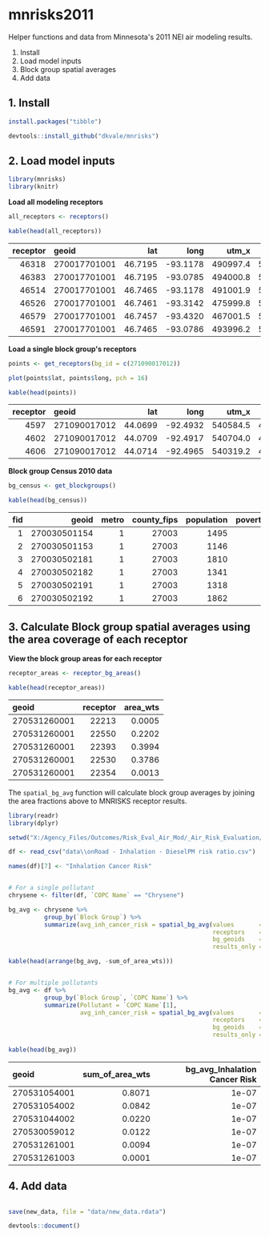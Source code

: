 # mnrisks2011
Helper functions and data from Minnesota's 2011 NEI air modeling results.  


1. Install
2. Load model inputs
3. Block group spatial averages
4. Add data


## 1. Install
```r
install.packages("tibble")

devtools::install_github("dkvale/mnrisks")
```


## 2. Load model inputs

```r
library(mnrisks)
library(knitr)
```

__Load all modeling receptors__  
```r
all_receptors <- receptors()

kable(head(all_receptors))
```

| receptor|geoid        |     lat|     long|    utm_x|   utm_y|county |  fips| total_bg_receptors| metro|
|--------:|:------------|-------:|--------:|--------:|-------:|:------|-----:|------------------:|-----:|
|    46318|270017701001 | 46.7195| -93.1178| 490997.4| 5174001|AITKIN | 27001|                 86|     0|
|    46383|270017701001 | 46.7195| -93.0785| 494000.8| 5173997|AITKIN | 27001|                 86|     0|
|    46514|270017701001 | 46.7465| -93.1178| 491001.9| 5177001|AITKIN | 27001|                 86|     0|
|    46526|270017701001 | 46.7461| -93.3142| 475999.8| 5176998|AITKIN | 27001|                 86|     0|
|    46579|270017701001 | 46.7457| -93.4320| 467001.5| 5176996|AITKIN | 27001|                 86|     0|
|    46591|270017701001 | 46.7465| -93.0786| 493996.2| 5176997|AITKIN | 27001|                 86|     0|  

__Load a single block group's receptors__  
```r
points <- get_receptors(bg_id = c(271090017012))

plot(points$lat, points$long, pch = 16)

kable(head(points))
```

| receptor|geoid        |     lat|     long|    utm_x|   utm_y|county  |  fips| total_bg_receptors| metro|
|--------:|:------------|-------:|--------:|--------:|-------:|:-------|-----:|------------------:|-----:|
|     4597|271090017012 | 44.0699| -92.4932| 540584.5| 4879761|OLMSTED | 27109|                  3|     0|
|     4602|271090017012 | 44.0709| -92.4917| 540704.0| 4879873|OLMSTED | 27109|                  3|     0|
|     4606|271090017012 | 44.0714| -92.4965| 540319.2| 4879926|OLMSTED | 27109|                  3|     0|


__Block group Census 2010 data__  
```r
bg_census <- get_blockgroups()

kable(head(bg_census))

```
| fid|        geoid| metro| county_fips| population| poverty150_count|     area| percent_in_poverty| population_density|county |
|---:|------------:|-----:|-----------:|----------:|----------------:|--------:|------------------:|------------------:|:------|
|   1| 270030501154|     1|       27003|       1495|              264| 23395500|          17.658863|           197.9400|ANOKA  |
|   2| 270030501153|     1|       27003|       1146|              145| 11626200|          12.652705|           305.3315|ANOKA  |
|   3| 270030502181|     1|       27003|       1810|               13| 11347200|           0.718232|           494.0997|ANOKA  |
|   4| 270030502182|     1|       27003|       1341|                0|  6212700|           0.000000|           668.6105|ANOKA  |
|   5| 270030502191|     1|       27003|       1318|               21|  7044300|           1.593323|           579.5652|ANOKA  |
|   6| 270030502192|     1|       27003|       1862|                0|  2190600|           0.000000|          2632.9424|ANOKA  |



## 3. Calculate Block group spatial averages using the area coverage of each receptor

__View the block group areas for each receptor__
```r
receptor_areas <- receptor_bg_areas()

kable(head(receptor_areas))
```

|geoid        | receptor| area_wts|
|:------------|--------:|--------:|
|270531260001 |    22213|   0.0005|
|270531260001 |    22550|   0.2202|
|270531260001 |    22393|   0.3994|
|270531260001 |    22530|   0.3786|
|270531260001 |    22354|   0.0013|


The `spatial_bg_avg` function will calculate block group averages by joining the area fractions above 
to MNRISKS receptor results.

```r
library(readr)
library(dplyr)

setwd("X:/Agency_Files/Outcomes/Risk_Eval_Air_Mod/_Air_Risk_Evaluation/Staff Folders/Dorian/Mnrisks/R/mnrisks2011")

df <- read_csv("data\\onRoad - Inhalation - DieselPM risk ratio.csv")

names(df)[7] <- "Inhalation Cancer Risk"


# For a single pollutant
chrysene <- filter(df, `COPC Name` == "Chrysene")

bg_avg <- chrysene %>% 
          group_by(`Block Group`) %>%
          summarize(avg_inh_cancer_risk = spatial_bg_avg(values       = chrysene$`Inhalation Cancer Risk`, 
                                                         receptors    = chrysene$Receptor,
                                                         bg_geoids    = `Block Group`,
                                                         results_only = TRUE))

kable(head(arrange(bg_avg, -sum_of_area_wts)))


# For multiple pollutants
bg_avg <- df %>% 
          group_by(`Block Group`, `COPC Name`) %>%
          summarize(Pollutant = `COPC Name`[1],
                    avg_inh_cancer_risk = spatial_bg_avg(values       = filter(df, `COPC Name` == Pollutant)$`Inhalation Cancer Risk`, 
                                                         receptors    = filter(df, `COPC Name` == Pollutant)$Receptor,
                                                         bg_geoids    = `Block Group`,
                                                         results_only = TRUE))
                                                         
kable(head(bg_avg))
```

|geoid        | sum_of_area_wts| bg_avg_Inhalation Cancer Risk|
|:------------|---------------:|-----------------------------:|
|270531054001 |          0.8071|                         1e-07|
|270531054002 |          0.0842|                         1e-07|
|270531044002 |          0.0220|                         1e-07|
|270530059012 |          0.0122|                         1e-07|
|270531261001 |          0.0094|                         1e-07|
|270531261003 |          0.0001|                         1e-07|






## 4. Add data

```r

save(new_data, file = "data/new_data.rdata")

devtools::document()
```
